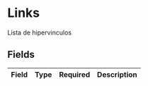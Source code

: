 # Links

Lista de hipervinculos


## Fields

| Field       | Type        | Required    | Description |
| ----------- | ----------- | ----------- | ----------- |